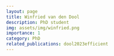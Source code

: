```yaml
---
layout: page
title: Winfried van den Dool
description: PhD student
img: assets/img/winfried.png
importance: 1
category: PhD
related_publications: dool2023efficient
---
```

